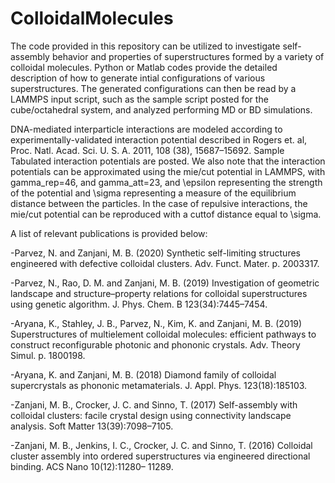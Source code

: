 # ColloidalMolecules
The code provided in this repository can be utilized to investigate self-assembly behavior and properties of superstructures formed by a variety of colloidal molecules. Python or Matlab codes provide the detailed description of how to generate intial configurations of various superstructures. The generated configurations can then be read by a LAMMPS input script, such as the sample script posted for the cube/octahedral system, and analyzed performing MD or BD simulations.

DNA-mediated interparticle interactions are modeled according to experimentally-validated interaction potential described in Rogers et. al, Proc. Natl. Acad. Sci. U. S. A. 2011, 108 (38), 15687–15692. Sample Tabulated interaction potentials are posted. We also note that the interaction potentials can be approximated using the mie/cut potential in LAMMPS, with gamma_rep=46, and gamma_att=23, and \epsilon representing the strength of the potential and \sigma representing a measure of the equilibrium distance between the particles. In the case of repulsive interactions, the mie/cut potential can be reproduced with a cuttof distance equal to \sigma.

A list of relevant publications is provided below:

-Parvez, N. and Zanjani, M. B. (2020) Synthetic self-limiting structures engineered with defective colloidal clusters. Adv. Funct. Mater. p. 2003317.

-Parvez, N., Rao, D. M. and Zanjani, M. B. (2019) Investigation of geometric landscape and structure–property relations for colloidal superstructures using genetic algorithm. J. Phys. Chem. B 123(34):7445–7454.

-Aryana, K., Stahley, J. B., Parvez, N., Kim, K. and Zanjani, M. B. (2019) Superstructures of multielement colloidal molecules: efficient pathways to construct reconfigurable photonic and phononic crystals. Adv. Theory Simul. p. 1800198.

-Aryana, K. and Zanjani, M. B. (2018) Diamond family of colloidal supercrystals as phononic metamaterials. J. Appl. Phys. 123(18):185103.

-Zanjani, M. B., Crocker, J. C. and Sinno, T. (2017) Self-assembly with colloidal clusters: facile crystal design using connectivity landscape analysis. Soft Matter 13(39):7098–7105.

-Zanjani, M. B., Jenkins, I. C., Crocker, J. C. and Sinno, T. (2016) Colloidal cluster assembly into ordered superstructures via engineered directional binding. ACS Nano 10(12):11280– 11289.
